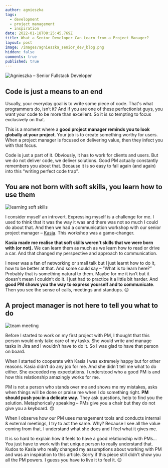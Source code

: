 ```yaml
---
author: agnieszka
tags:
  - development
  - project management
  - inspiration
date: 2022-01-18T08:25:45.769Z
title: What a Senior Developer Can Learn from a Project Manager?
layout: post
image: /images/agnieszka_senior_dev_blog.png
hidden: false
comments: true
published: true
---
```



![Agnieszka – Senior Fullstack Developer](/images/blog_agnieszka.png)

## Code is just a means to an end

Usually, your everyday goal is to write some piece of code. That's what programmers do, isn’t it? And if you are one of these perfectionist guys, you want your code to be more than excellent. So it is so tempting to focus exclusively on that. 

This is a moment where a **good project manager reminds you to look globally at your project**. Your job is to create something worthy for users. When a project manager is focused on delivering value, then they infect you with that focus.

Code is just a part of it. Obviously, it has to work for clients and users. But we do not deliver code, we deliver solutions. Good PM actually constantly remembers you about that. Because it is so easy to fall again (and again) into this “writing perfect code trap”. 

## You are not born with soft skills, you learn how to use them

![learning soft skills](/images/people-learn.jpg)

I consider myself an introvert. Expressing myself is a challenge for me. I used to think that it was the way it was and there was not so much I could do about that. And then we had a communication workshop with our senior project manager – [Kasia](/about-us/kasia/). This workshop was a game-changer. 

**Kasia made me realise that soft skills weren't skills that we were born with (or not).** We can learn them as much as we learn how to read or drive a car. And that changed my perspective and approach to communication. 

I never was a fan of networking or small talk but I just learnt how to do it, how to be better at that. And some could say – “What is to learn here?” Probably that is something natural to them. Maybe for me it isn’t but it doesn't mean I couldn’t do it. I just had to practice it a little bit harder. And **good PM shows you the way to express yourself and to communicate**. Then you see the sense of calls, meetings and standups. 😉

## A project manager is not here to tell you what to do

![team meeting](/images/people-talk.jpg)

Before I started to work on my first project with PM, I thought that this person would only take care of my tasks. She would write and manage tasks in Jira and I wouldn’t have to do it. So I was glad to have that person on board. 

When I started to cooperate with Kasia I was extremely happy but for other reasons. Kasia didn’t do any job for me. And she didn’t tell me what to do either. She exceeded my expectations. I understood who a good PM is and how this relationship amazingly works for me. 

PM is not a person who stands over me and shows me my mistakes, asks when things will be done or praise me when I do something right. **PM should push you in a delicate way.** They ask questions, help to find you the solution. Metaphorically speaking – PMs give you a chair but they do not give you a keyboard. 🙃

When I observe how our PM uses management tools and conducts internal & external meetings, I try to act the same. Why? Because I see all the value coming from that. I understand what she does and I feel what it gives me.

It is so hard to explain how it feels to have a good relationship with PMs… You just have to work with that unique person to really understand that. Kudos to Kasia who really changed my assumptions about working with PM and was an inspiration to this article. Sorry if this piece still didn’t show you all the PM powers. I guess you have to live it to feel it. 😉
